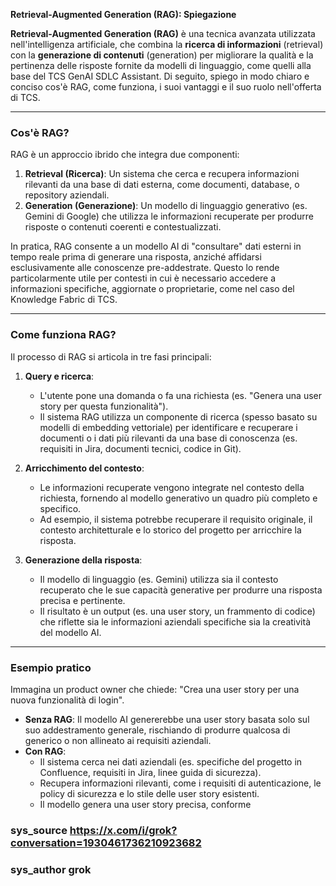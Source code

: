 **Retrieval-Augmented Generation (RAG): Spiegazione**

**Retrieval-Augmented Generation (RAG)** è una tecnica avanzata utilizzata nell'intelligenza artificiale, che combina la **ricerca di informazioni** (retrieval) con la **generazione di contenuti** (generation) per migliorare la qualità e la pertinenza delle risposte fornite da modelli di linguaggio, come quelli alla base del TCS GenAI SDLC Assistant. Di seguito, spiego in modo chiaro e conciso cos'è RAG, come funziona, i suoi vantaggi e il suo ruolo nell'offerta di TCS.

---

### **Cos'è RAG?**
RAG è un approccio ibrido che integra due componenti:
1. **Retrieval (Ricerca)**: Un sistema che cerca e recupera informazioni rilevanti da una base di dati esterna, come documenti, database, o repository aziendali.
2. **Generation (Generazione)**: Un modello di linguaggio generativo (es. Gemini di Google) che utilizza le informazioni recuperate per produrre risposte o contenuti coerenti e contestualizzati.

In pratica, RAG consente a un modello AI di "consultare" dati esterni in tempo reale prima di generare una risposta, anziché affidarsi esclusivamente alle conoscenze pre-addestrate. Questo lo rende particolarmente utile per contesti in cui è necessario accedere a informazioni specifiche, aggiornate o proprietarie, come nel caso del Knowledge Fabric di TCS.

---

### **Come funziona RAG?**
Il processo di RAG si articola in tre fasi principali:
1. **Query e ricerca**:
   - L'utente pone una domanda o fa una richiesta (es. "Genera una user story per questa funzionalità").
   - Il sistema RAG utilizza un componente di ricerca (spesso basato su modelli di embedding vettoriale) per identificare e recuperare i documenti o i dati più rilevanti da una base di conoscenza (es. requisiti in Jira, documenti tecnici, codice in Git).

2. **Arricchimento del contesto**:
   - Le informazioni recuperate vengono integrate nel contesto della richiesta, fornendo al modello generativo un quadro più completo e specifico.
   - Ad esempio, il sistema potrebbe recuperare il requisito originale, il contesto architetturale e lo storico del progetto per arricchire la risposta.

3. **Generazione della risposta**:
   - Il modello di linguaggio (es. Gemini) utilizza sia il contesto recuperato che le sue capacità generative per produrre una risposta precisa e pertinente.
   - Il risultato è un output (es. una user story, un frammento di codice) che riflette sia le informazioni aziendali specifiche sia la creatività del modello AI.

---

### **Esempio pratico**
Immagina un product owner che chiede: "Crea una user story per una nuova funzionalità di login".
- **Senza RAG**: Il modello AI genererebbe una user story basata solo sul suo addestramento generale, rischiando di produrre qualcosa di generico o non allineato ai requisiti aziendali.
- **Con RAG**:
   - Il sistema cerca nei dati aziendali (es. specifiche del progetto in Confluence, requisiti in Jira, linee guida di sicurezza).
   - Recupera informazioni rilevanti, come i requisiti di autenticazione, le policy di sicurezza e lo stile delle user story esistenti.
   - Il modello genera una user story precisa, conforme

### sys_source https://x.com/i/grok?conversation=1930461736210923682
### sys_author grok
